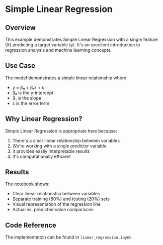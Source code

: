 # Simple Linear Regression

## Overview
This example demonstrates Simple Linear Regression with a single feature (X) predicting a target variable (y). It's an excellent introduction to regression analysis and machine learning concepts.

## Use Case
The model demonstrates a simple linear relationship where:
- y = β₀ + β₁x + ε
- β₀ is the y-intercept
- β₁ is the slope
- ε is the error term

## Why Linear Regression?
Simple Linear Regression is appropriate here because:
1. There's a clear linear relationship between variables
2. We're working with a single predictor variable
3. It provides easily interpretable results
4. It's computationally efficient

## Results
The notebook shows:
- Clear linear relationship between variables
- Separate training (80%) and testing (20%) sets
- Visual representation of the regression line
- Actual vs. predicted value comparisons

## Code Reference
The implementation can be found in `linear_regression.ipynb`